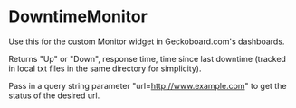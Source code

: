 DowntimeMonitor
===============

Use this for the custom Monitor widget in Geckoboard.com's dashboards.

Returns "Up" or "Down", response time, time since last downtime (tracked in local txt files in the same directory for simplicity).

Pass in a query string parameter "url=http://www.example.com" to get the status of the desired url.
